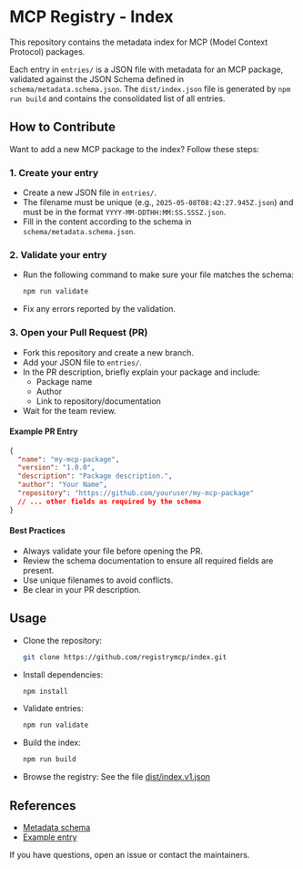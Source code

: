 # MCP Registry - Index

This repository contains the metadata index for MCP (Model Context Protocol) packages.

Each entry in `entries/` is a JSON file with metadata for an MCP package, validated against the JSON Schema defined in `schema/metadata.schema.json`.
The `dist/index.json` file is generated by `npm run build` and contains the consolidated list of all entries.

## How to Contribute

Want to add a new MCP package to the index? Follow these steps:

### 1. Create your entry
- Create a new JSON file in `entries/`.
- The filename must be unique (e.g., `2025-05-08T08:42:27.945Z.json`) and must be in the format `YYYY-MM-DDTHH:MM:SS.SSSZ.json`.
- Fill in the content according to the schema in `schema/metadata.schema.json`.

### 2. Validate your entry
- Run the following command to make sure your file matches the schema:
  ```bash
  npm run validate
  ```
- Fix any errors reported by the validation.

### 3. Open your Pull Request (PR)
- Fork this repository and create a new branch.
- Add your JSON file to `entries/`.
- In the PR description, briefly explain your package and include:
  - Package name
  - Author
  - Link to repository/documentation
- Wait for the team review.

#### Example PR Entry
```json
{
  "name": "my-mcp-package",
  "version": "1.0.0",
  "description": "Package description.",
  "author": "Your Name",
  "repository": "https://github.com/youruser/my-mcp-package"
  // ... other fields as required by the schema
}
```

#### Best Practices
- Always validate your file before opening the PR.
- Review the schema documentation to ensure all required fields are present.
- Use unique filenames to avoid conflicts.
- Be clear in your PR description.

## Usage

- Clone the repository:
  ```bash
  git clone https://github.com/registrymcp/index.git
  ```
- Install dependencies:
  ```bash
  npm install
  ```
- Validate entries:
  ```bash
  npm run validate
  ```
- Build the index:
  ```bash
  npm run build
  ```
- Browse the registry:
  See the file [dist/index.v1.json](https://index.mcpregistry.click/dist/index.v1.json)

## References
- [Metadata schema](schema/v1/metadata.schema.json)
- [Example entry](entries/README.md)

If you have questions, open an issue or contact the maintainers.